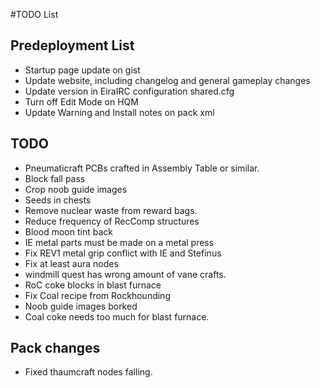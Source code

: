 ﻿#TODO List

## Predeployment List
- Startup page update on gist
- Update website, including changelog and general gameplay changes
- Update version in EiraIRC configuration shared.cfg
- Turn off Edit Mode on HQM
- Update Warning and Install notes on pack xml

## TODO

- Pneumaticraft PCBs crafted in Assembly Table or similar.
- Block fall pass
- Crop noob guide images
- Seeds in chests
- Remove nuclear waste from reward bags.
- Reduce frequency of RecComp structures
- Blood moon tint back
- IE metal parts must be made on a metal press
- Fix REV1 metal grip conflict with IE and Stefinus
- Fix at least aura nodes
- windmill quest has wrong amount of vane crafts.
- RoC coke blocks in blast furnace
- Fix Coal recipe from Rockhounding
- Noob guide images borked
- Coal coke needs too much for blast furnace.

## Pack changes
- Fixed thaumcraft nodes falling.
